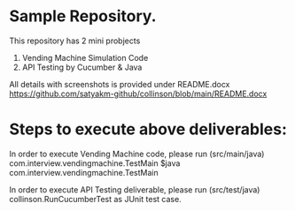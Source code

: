 # Sample Repository.
This repository has 2 mini probjects 
1. Vending Machine Simulation Code
2. API Testing by Cucumber & Java

All details with screenshots is provided under README.docx https://github.com/satyakm-github/collinson/blob/main/README.docx 


# Steps to execute above deliverables:

In order to execute Vending Machine code, please run (src/main/java) com.interview.vendingmachine.TestMain
$java com.interview.vendingmachine.TestMain

In order to execute API Testing deliverable, please run (src/test/java) collinson.RunCucumberTest as JUnit test case.
